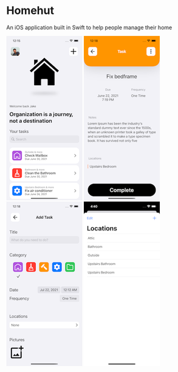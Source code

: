 # Homehut
An iOS application built in Swift to help people manage their home

![](home.png) ![](task.png) ![](addTask.png) ![](locations.png)






